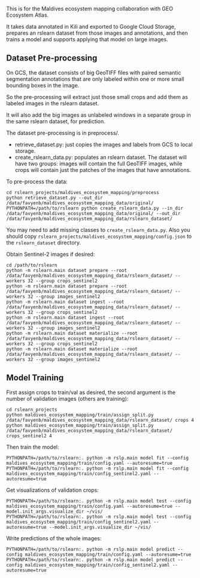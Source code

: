 This is for the Maldives ecosystem mapping collaboration with GEO Ecosystem Atlas.

It takes data annotated in Kili and exported to Google Cloud Storage, prepares an
rslearn dataset from those images and annotations, and then trains a model and supports
applying that model on large images.


Dataset Pre-processing
----------------------

On GCS, the dataset consists of big GeoTIFF files with paired semantic segmentation
annotations that are only labeled within one or more small bounding boxes in the image.

So the pre-processing will extract just those small crops and add them as labeled
images in the rslearn dataset.

It will also add the big images as unlabeled windows in a separate group in the same
rslearn dataset, for prediction.

The dataset pre-processing is in preprocess/.

- retrieve_dataset.py: just copies the images and labels from GCS to local storage.
- create_rslearn_data.py: populates an rslearn dataset. The dataset will have two
  groups: images will contain the full GeoTIFF images, while crops will contain just the
  patches of the images that have annotations.

To pre-process the data:

    cd rslearn_projects/maldives_ecosystem_mapping/preprocess
    python retrieve_dataset.py --out_dir /data/favyenb/maldives_ecosystem_mapping_data/original/
    PYTHONPATH=/path/to/rslearn python create_rslearn_data.py --in_dir /data/favyenb/maldives_ecosystem_mapping_data/original/ --out_dir /data/favyenb/maldives_ecosystem_mapping_data/rslearn_dataset/

You may need to add missing classes to `create_rslearn_data.py`.
Also you should copy `rslearn_projects/maldives_ecosystem_mapping/config.json` to the `rslearn_dataset` directory.

Obtain Sentinel-2 images if desired:

    cd /path/to/rslearn
    python -m rslearn.main dataset prepare --root /data/favyenb/maldives_ecosystem_mapping_data/rslearn_dataset/ --workers 32 --group crops_sentinel2
    python -m rslearn.main dataset prepare --root /data/favyenb/maldives_ecosystem_mapping_data/rslearn_dataset/ --workers 32 --group images_sentinel2
    python -m rslearn.main dataset ingest --root /data/favyenb/maldives_ecosystem_mapping_data/rslearn_dataset/ --workers 32 --group crops_sentinel2
    python -m rslearn.main dataset ingest --root /data/favyenb/maldives_ecosystem_mapping_data/rslearn_dataset/ --workers 32 --group images_sentinel2
    python -m rslearn.main dataset materialize --root /data/favyenb/maldives_ecosystem_mapping_data/rslearn_dataset/ --workers 32 --group crops_sentinel2
    python -m rslearn.main dataset materialize --root /data/favyenb/maldives_ecosystem_mapping_data/rslearn_dataset/ --workers 32 --group images_sentinel2


Model Training
--------------

First assign crops to train/val as desired, the second argument is the number of validation images (others are training):

    cd rslearn_projects
    python maldives_ecosystem_mapping/train/assign_split.py /data/favyenb/maldives_ecosystem_mapping_data/rslearn_dataset/ crops 4
    python maldives_ecosystem_mapping/train/assign_split.py /data/favyenb/maldives_ecosystem_mapping_data/rslearn_dataset/ crops_sentinel2 4

Then train the model:

    PYTHONPATH=/path/to/rslearn:. python -m rslp.main model fit --config maldives_ecosystem_mapping/train/config.yaml --autoresume=true
    PYTHONPATH=/path/to/rslearn:. python -m rslp.main model fit --config maldives_ecosystem_mapping/train/config_sentinel2.yaml --autoresume=true

Get visualizations of validation crops:

    PYTHONPATH=/path/to/rslearn:. python -m rslp.main model test --config maldives_ecosystem_mapping/train/config.yaml --autoresume=true --model.init_args.visualize_dir ~/vis/
    PYTHONPATH=/path/to/rslearn:. python -m rslp.main model test --config maldives_ecosystem_mapping/train/config_sentinel2.yaml --autoresume=true --model.init_args.visualize_dir ~/vis/

Write predictions of the whole images:

    PYTHONPATH=/path/to/rslearn:. python -m rslp.main model predict --config maldives_ecosystem_mapping/train/config.yaml --autoresume=true
    PYTHONPATH=/path/to/rslearn:. python -m rslp.main model predict --config maldives_ecosystem_mapping/train/config_sentinel2.yaml --autoresume=true
